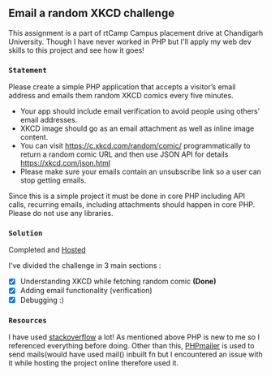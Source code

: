 ## Email a random XKCD challenge
This assignment is a part of rtCamp Campus placement drive at Chandigarh University. Though I have never worked in PHP but I'll apply my web dev skills to this project and see how it goes!

### `Statement`

Please create a simple PHP application that accepts a visitor’s email address and emails them random XKCD comics every five minutes.

* Your app should include email verification to avoid people using others’ email addresses.
* XKCD image should go as an email attachment as well as inline image content.
* You can visit https://c.xkcd.com/random/comic/ programmatically to return a random comic URL and then use JSON API for details https://xkcd.com/json.html
* Please make sure your emails contain an unsubscribe link so a user can stop getting emails.

Since this is a simple project it must be done in core PHP including API calls, recurring emails, including attachments should happen in core PHP. Please do not use any libraries.

### `Solution` 
Completed and [Hosted](https://rtcamphitik.000webhostapp.com/)

I've divided the challenge in 3 main sections :

- [x] Understanding XKCD while fetching random comic **(Done)**
- [x] Adding email functionality (verification)
- [x] Debugging :)

### `Resources`
I have used [stackoverflow](https://stackoverflow.com/) a lot! As mentioned above PHP is new to me so I referenced everything before doing. 
Other than this, [PHPmailer](https://github.com/PHPMailer/PHPMailer) is used to send mails(would have used mail() inbuilt fn but I encountered an issue with it while hosting the project online therefore used it.
